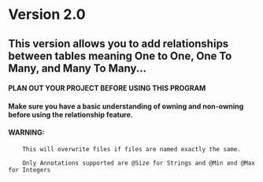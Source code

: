 # Version 2.0
## This version allows you to add relationships between tables meaning One to One, One To Many, and Many To Many...

#### PLAN OUT YOUR PROJECT BEFORE USING THIS PROGRAM 
	
#### Make sure you have a basic understanding of owning and non-owning before using the relationship feature.
	
#### WARNING: 

		This will overwrite files if files are named exactly the same.

		Only Annotations supported are @Size for Strings and @Min and @Max for Integers

